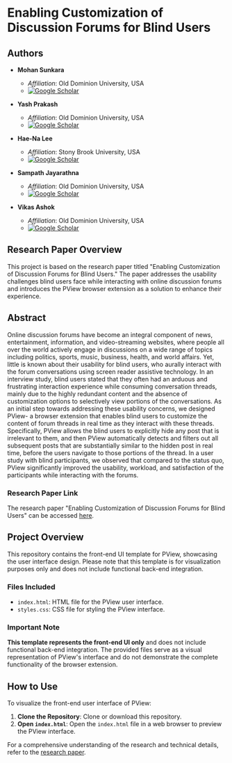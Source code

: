 # Enabling Customization of Discussion Forums for Blind Users

## Authors

- **Mohan Sunkara**
  - *Affiliation*: Old Dominion University, USA
  - [![Google Scholar](https://img.shields.io/badge/Google%20Scholar-Mohan%20Sunkara-blue)](https://scholar.google.com/citations?user=MbQDa7wAAAAJ&hl)

- **Yash Prakash**
  - *Affiliation*: Old Dominion University, USA
  - [![Google Scholar](https://img.shields.io/badge/Google%20Scholar-Yash%20Prakash-blue)](https://scholar.google.com/citations?user=DOlm7Q8AAAAJ&hl)

- **Hae-Na Lee**
  - *Affiliation*: Stony Brook University, USA
  - [![Google Scholar](https://img.shields.io/badge/Google%20Scholar-Hae--Na%20Lee-blue)](https://scholar.google.com/citations?user=CbmN5FwAAAAJ&hl)

- **Sampath Jayarathna**
  - *Affiliation*: Old Dominion University, USA
  - [![Google Scholar](https://img.shields.io/badge/Google%20Scholar-Sampath%20Jayarathna-blue)](https://scholar.google.com/citations?user=Of8dNP0AAAAJ&hl)

- **Vikas Ashok**
  - *Affiliation*: Old Dominion University, USA
  - [![Google Scholar](https://img.shields.io/badge/Google%20Scholar-Vikas%20Ashok-blue)](https://scholar.google.com/citations?user=Of8dNP0AAAAJ&hl)

## Research Paper Overview

This project is based on the research paper titled "Enabling Customization of Discussion Forums for Blind Users." The paper addresses the usability challenges blind users face while interacting with online discussion forums and introduces the PView browser extension as a solution to enhance their experience.

## Abstract

Online discussion forums have become an integral component of news, entertainment, information, and video-streaming websites, where people all over the world actively engage in discussions on a wide range of topics including politics, sports, music, business, health, and world affairs. Yet, little is known about their usability for blind users, who aurally interact with the forum conversations using screen reader assistive technology. In an interview study, blind users stated that they often had an arduous and frustrating interaction experience while consuming conversation threads, mainly due to the highly redundant content and the absence of customization options to selectively view portions of the conversations. As an initial step towards addressing these usability concerns, we designed PView- a browser extension that enables blind users to customize the content of forum threads in real time as they interact with these threads. Specifically, PView allows the blind users to explicitly hide any post that is irrelevant to them, and then PView automatically detects and filters out all subsequent posts that are substantially similar to the hidden post in real time, before the users navigate to those portions of the thread. In a user study with blind participants, we observed that compared to the status quo, PView significantly improved the usability, workload, and satisfaction of the participants while interacting with the forums.

### Research Paper Link

The research paper "Enabling Customization of Discussion Forums for Blind Users" can be accessed [here](https://doi.org/10.1145/3593228).

## Project Overview

This repository contains the front-end UI template for PView, showcasing the user interface design. Please note that this template is for visualization purposes only and does not include functional back-end integration.

### Files Included

- `index.html`: HTML file for the PView user interface.
- `styles.css`: CSS file for styling the PView interface.

### Important Note

**This template represents the front-end UI only** and does not include functional back-end integration. The provided files serve as a visual representation of PView's interface and do not demonstrate the complete functionality of the browser extension.

## How to Use

To visualize the front-end user interface of PView:

1. **Clone the Repository**: Clone or download this repository.
2. **Open `index.html`**: Open the `index.html` file in a web browser to preview the PView interface.

For a comprehensive understanding of the research and technical details, refer to the [research paper](https://doi.org/10.1145/3593228).
